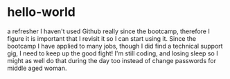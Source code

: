 # hello-world
a refresher 
I haven't used Github really since the bootcamp, therefore I figure it is important that I revisit it so I can start using it. Since the bootcamp I have applied to many jobs, though I did find a technical support gig, I need to keep up the good fight! I'm still coding, and losing sleep so I might as well do that during the day too instead of change passwords for middle aged woman.
